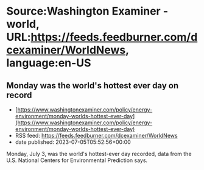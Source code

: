 # Source:Washington Examiner - world, URL:https://feeds.feedburner.com/dcexaminer/WorldNews, language:en-US

## Monday was the world's hottest ever day on record
 - [https://www.washingtonexaminer.com/policy/energy-environment/monday-worlds-hottest-ever-day](https://www.washingtonexaminer.com/policy/energy-environment/monday-worlds-hottest-ever-day)
 - RSS feed: https://feeds.feedburner.com/dcexaminer/WorldNews
 - date published: 2023-07-05T05:52:56+00:00

Monday, July 3, was the world's hottest-ever day recorded, data from the U.S. National Centers for Environmental Prediction says.

